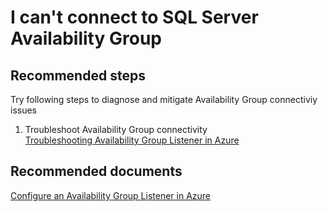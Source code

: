 <properties
	pageTitle="I can't connect to SQL Server Availability Group"
	description="I can't connect to SQL Server Availability Group"
	service="microsoft.compute"
	resource="virtualmachines"
	authors="michco"
	displayOrder=""
	selfHelpType="resource"
	supportTopicIds=""
	resourceTags=""
	productPesIds="14749"
	cloudEnvironments="public"
/>
    
# I can't connect to SQL Server Availability Group

## **Recommended steps**
Try following steps to diagnose and mitigate Availability Group connectiviy issues

1. Troubleshoot Availability Group connectivity <br>
[Troubleshooting Availability Group Listener in Azure](https://blogs.msdn.microsoft.com/alwaysonpro/2016/02/01/troubleshooting-availability-group-listener-in-azure/)

## **Recommended documents**
[Configure an Availability Group Listener in Azure](https://azure.microsoft.com/documentation/articles/virtual-machines-windows-portal-sql-server-provision/)